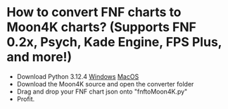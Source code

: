 # How to convert FNF charts to Moon4K charts? (Supports FNF 0.2x, Psych, Kade Engine, FPS Plus, and more!)

* Download Python 3.12.4 [Windows](https://www.python.org/ftp/python/3.12.4/python-3.12.4-amd64.exe) [MacOS](https://www.python.org/ftp/python/3.12.4/python-3.12.4-macos11.pkg)
* Download the Moon4K source and open the converter folder
* Drag and drop your FNF chart json onto "fnftoMoon4K.py"
* Profit.